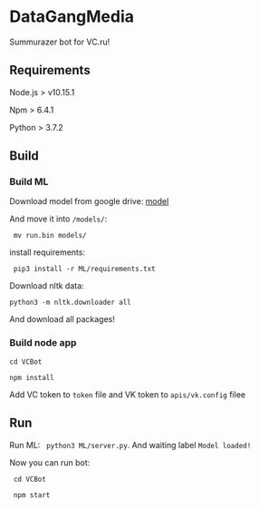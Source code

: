 # DataGangMedia

Summurazer bot for VC.ru!

## Requirements

Node.js > v10.15.1

Npm > 6.4.1

Python > 3.7.2

## Build

### Build ML
Download model from google drive:
[model](https://drive.google.com/open?id=1Uyl6JQrH4oekeoJBKUvPCIFvuKX0WIsw)

And move it into ```/models/```:

``` mv run.bin models/```

install requirements:

``` pip3 install -r ML/requirements.txt```

Download nltk data:

``` python3 -m nltk.downloader all ```

And download all packages!

### Build node app
```cd VCBot```

```npm install```

Add VC token to ```token``` file and VK token to ```apis/vk.config``` filee

## Run
Run ML: ``` python3 ML/server.py```. And waiting label ```Model loaded!```

Now you can run bot: 

``` cd VCBot```

``` npm start```